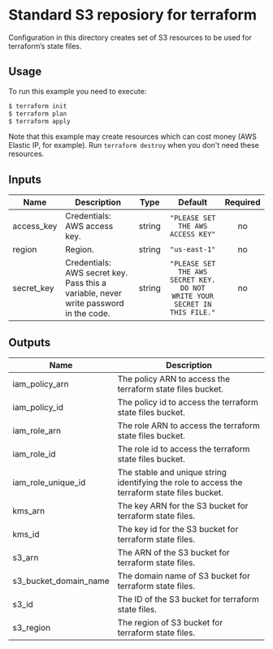 # Standard S3 reposiory for terraform

Configuration in this directory creates set of S3 resources to be used for terraform’s state files.

## Usage

To run this example you need to execute:

```bash
$ terraform init
$ terraform plan
$ terraform apply
```

Note that this example may create resources which can cost money (AWS Elastic IP, for example). Run `terraform destroy` when you don't need these resources.

<!-- BEGINNING OF PRE-COMMIT-TERRAFORM DOCS HOOK -->
## Inputs

| Name | Description | Type | Default | Required |
|------|-------------|:----:|:-----:|:-----:|
| access\_key | Credentials: AWS access key. | string | `"PLEASE SET THE AWS ACCESS KEY"` | no |
| region | Region. | string | `"us-east-1"` | no |
| secret\_key | Credentials: AWS secret key. Pass this a variable, never write password in the code. | string | `"PLEASE SET THE AWS SECRET KEY. DO NOT WRITE YOUR SECRET IN THIS FILE."` | no |

## Outputs

| Name | Description |
|------|-------------|
| iam\_policy\_arn | The policy ARN to access the terraform state files bucket. |
| iam\_policy\_id | The policy id to access the terraform state files bucket. |
| iam\_role\_arn | The role ARN to access the terraform state files bucket. |
| iam\_role\_id | The role id to access the terraform state files bucket. |
| iam\_role\_unique\_id | The stable and unique string identifying the role to access the terraform state files bucket. |
| kms\_arn | The key ARN for the S3 bucket for terraform state files. |
| kms\_id | The key id for the S3 bucket for terraform state files. |
| s3\_arn | The ARN of the S3 bucket for terraform state files. |
| s3\_bucket\_domain\_name | The domain name of S3 bucket for terraform state files. |
| s3\_id | The ID of the S3 bucket for terraform state files. |
| s3\_region | The region of S3 bucket for terraform state files. |

<!-- END OF PRE-COMMIT-TERRAFORM DOCS HOOK -->
